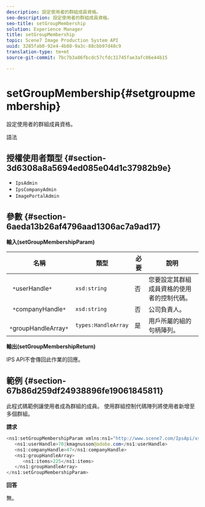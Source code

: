 ```yaml
---
description: 設定使用者的群組成員資格。
seo-description: 設定使用者的群組成員資格。
seo-title: setGroupMembership
solution: Experience Manager
title: setGroupMembership
topic: Scene7 Image Production System API
uuid: 3285fab0-92e4-4b88-9a3c-88cbb97d48c9
translation-type: tm+mt
source-git-commit: 7bc7b3a86fbcdc57cfdc31745fae3afc06e44b15

---
```



# setGroupMembership{#setgroupmembership}

設定使用者的群組成員資格。

語法

## 授權使用者類型 {#section-3d6308a8a5694ed085e04d1c37982b9e}

* `IpsAdmin`
* `IpsCompanyAdmin`
* `ImagePortalAdmin`

## 參數 {#section-6aeda13b26af4796aad1306ac7a9ad17}

**輸入(setGroupMembershipParam)**

| 名稱 | 類型 | 必要 | 說明 |
|---|---|---|---|
| ` *`userHandle`*` | `xsd:string` | 否 | 您要設定其群組成員資格的使用者的控制代碼。 |
| ` *`companyHandle`*` | `xsd:string` | 否 | 公司負責人。 |
| ` *`groupHandleArray`*` | `types:HandleArray` | 是 | 用戶所屬的組的句柄陣列。 |

**輸出(setGroupMembershipReturn)**

IPS API不會傳回此作業的回應。

## 範例 {#section-67b86d259df24938896fe19061845811}

此程式碼範例讓使用者成為群組的成員。 使用群組控制代碼陣列將使用者新增至多個群組。

**請求**

```java
<ns1:setGroupMembershipParam xmlns:ns1="http://www.scene7.com/IpsApi/xsd">
   <ns1:userHandle>70|kmagnusson@adobe.com</ns1:userHandle>
   <ns1:companyHandle>47</ns1:companyHandle>
   <ns1:groupHandleArray>
      <ns1:items>225</ns1:items>
   </ns1:groupHandleArray>
</ns1:setGroupMembershipParam>
```

**回答**

無。
